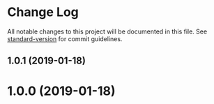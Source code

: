# Change Log

All notable changes to this project will be documented in this file. See [standard-version](https://github.com/conventional-changelog/standard-version) for commit guidelines.

<a name="1.0.1"></a>
## 1.0.1 (2019-01-18)



<a name="1.0.0"></a>
# 1.0.0 (2019-01-18)
